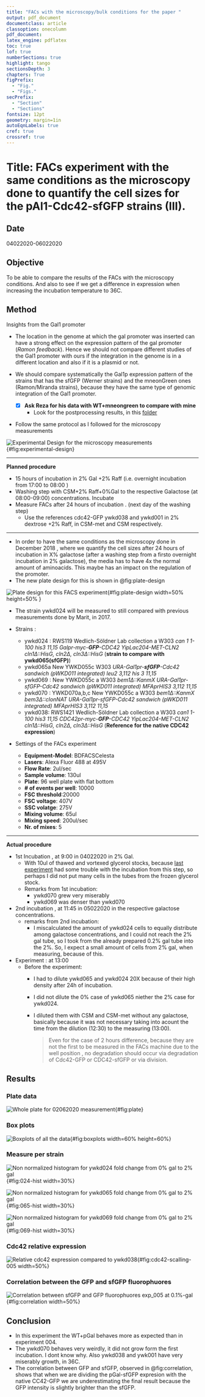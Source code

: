 ```yaml
---
title: "FACs with the microscopy/bulk conditions for the paper "
output: pdf_document
documentclass: article
classoption: onecolumn
pdf_document:
latex_engine: pdflatex
toc: true
lof: true
numberSections: true
highlight: tango
sectionsDepth: 3
chapters: True
figPrefix:
  - "Fig."
  - "Figs."
secPrefix:
  - "Section"
  - "Sections"
fontsize: 12pt
geometry: margin=1in
autoEqnLabels: true
cref: true
crossref: true
---
```




# Title: FACs experiment with the same conditions as the microscopy done to quantify the cell sizes for the pAl1-Cdc42-sfGFP strains (III).

## Date
04022020-06022020

## Objective
To be able to compare the results of the FACs with the microscopy conditions.
And also to see if we get a difference in expression when increasing the incubation temperature to 36C.

## Method
Insights from the Gal1 promoter

  - The location in the genome at which the gal promoter was inserted can have a strong effect on the expression pattern of the gal promoter (*Ramon feedback*). Hence we should not compare different studies of the Gal1 promoter with ours if the integration in the genome is in a different location and also if it is a plasmid or not.
  - We should compare systematically the Gal1p expression pattern of the strains that has the sfGFP (Werner strains) and the mneonGreen ones (Ramon/Miranda strains), because they have the same type of genomic integration of the Gal1 promoter.

    - [x] **Ask Reza for his data with WT+mneongreen to compare with mine**
      - Look for the postprocessing results, in this [folder](N:\tnw\BN\LL\Shared\Leila\Images-postprocessing-FACS-REZA)
- Follow the same protocol as I followed for the microscopy measurements

![Experimental Design for the microscopy measurements](../images/experimental-design-microscopy.png){#fig:experimental-design}

--------------

**Planned procedure**

  - 15 hours of incubation in 2% Gal +2% Raff (i.e. overnight incubation from 17:00 to 08:00 )
  - Washing step  with CSM+2% Raff+0%Gal to the respective Galactose (at 08:00-09:00) concentrations. Incubate
  - Measure FACs after 24 hours of incubation . (next day of the washing step)
    - Use the references cdc42-GFP ywkd038 and ywkd001 in  2% dextrose +2% Raff, in CSM-met and CSM respectively.

-----------

- In order to have the same conditions as the microscopy done in December 2018 , where we quantify the cell sizes after 24 hours of incubation in X% galactose (after a washing step from a firsto overnight incubation in 2% galactose), the media has to have 4x the normal amount of aminoacids. This maybe has an impact on the regulation of the promoter.
- The new plate design for this is shown in @fig:plate-design

![Plate design for this FACS experiment](../images/96-well-plate-design-01-2020-03-03.png){#fig:plate-design width=50% height=50% }

- The strain ywkd024 will be measured to still compared with previous measurements done by Marit, in 2017.
- Strains :
  -  ywkd024 : RWS119	Wedlich-Söldner Lab collection	a	W303 *can 1 1-100		his3 11,15	Galpr-myc-**GFP**-CDC42	YipLac204-MET-CLN2	cln1$\Delta$::HisG, cln2$\Delta$, cln3$\Delta$::HisG*	(**strain to compare with ywkd065(sfGFP)**)
  - ywkd065a	New	YWKD055c		W303		*URA-Gal1pr-**sfGFP**-Cdc42 sandwich (pWKD011 integrated)	leu2 3,112	his 3 11,15*
  -  ywkd069 : New	YWKD055c	a	W303	*bem1$\Delta$::KanmX URA-Gal1pr-sfGFP-Cdc42 sandwich (pWKD011 integrated)	MFAprHIS3	3,112	11,15*
  -  ywkd070 : YWKD070a,b,c	New	YWKD055c	a	W303	*bem1$\Delta$::KanmX		bem3$\Delta$::clonNAT	URA-Gal1pr-sfGFP-Cdc42 sandwich (pWKD011 integrated)	MFAprHIS3	3,112	11,15*
  -  ywkd038: RWS1421	Wedlich-Söldner Lab collection	a	W303	*can1 1-100		his3 11,15	CDC42pr-myc-**GFP**-CDC42		YipLac204-MET-CLN2	cln1$\Delta$::HisG, cln2$\Delta$, cln3$\Delta$::HisG*	 (**Reference for the native CDC42 expression**)
-  Settings of the FACs experiment

    - **Equipment-Model**: BDFACSCelesta
    - **Lasers**: Alexa Fluor 488 at 495V
    - **Flow Rate**: 2ul/sec
    - **Sample volume**: 130ul
    - **Plate**: 96 well plate with flat bottom
    - **# of events per well**: 10000
    - **FSC threshold**:20000
    - **FSC voltage**: 407V
    - **SSC volatge**: 275V
    - **Mixing volume**: 65ul
    - **Mixing speed**: 200ul/sec
    - **Nr. of mixes**: 5

--------------

**Actual procedure**

- 1st Incubation , at 9:00 in 04022020 in 2% Gal.
    - With 10ul of thawed and vortexed glycerol stocks, because [last experiment](../2020-01/2020-01-28-FACs-as-microscopy-conditions-prep-II.md) had some trouble with the incubation from this step, so perhaps I did not put many cells in the tubes from the frozen glycerol stock.
    - Remarks from 1st incubation:
      - ywkd070 grew very miserably
      - ywkd069 was denser than ywkd070
- 2nd incubation , at 11:45 in 05022020 in the respective galactose concentrations.
  - remarks from 2nd incubation:
    - I miscalculated the amount of ywkd024 cells to equally distribute among galactose concentrations, and I could not reach the 2% gal tube, so I took from the already prepared 0.2% gal tube into the 2%. So, I expect a small amount of cells from 2% gal, when measuring, because of this.
- Experiment : at 13:00
  - Before the experiment:
    - I had to dilute ywkd065 and ywkd024 20X because of their high density after 24h of incubation.
    - I did not dilute the 0% case of ywkd065 niether the 2% case for ywkd024.
    - I diluted them with CSM and CSM-met without any galactose, basically because it was not necessary taking into acount the time from the dilution (12:30) to the measuring (13:00).

        > Even for the case of 2 hours difference, because they are not the first to be measured in the FACs machine due to the well position , no degradation should occur via degradation of Cdc42-GFP or CDC42-sfGFP or via division.


## Results


### Plate data
![Whole plate for 02062020 measurement](../Images/Whole-plate-02062020.png){#fig:plate}


### Box plots

![Boxplots of all the data](../images/Boxplots_raw_data_exp_005.png){#fig:boxplots width=60% height=60%}


### Measure per strain

![Non normalized histogram for ywkd024 fold change from 0% gal to 2% gal](../images/Non-normalized-024-hist-fold-change.png){#fig:024-hist width=30%}

![Non normalized histogram for ywkd065 fold change from 0% gal to 2% gal](../images/Non-normalized-065-hist-fold-change.png){#fig:065-hist width=30%}

![Non normalized histogram for ywkd069 fold change from 0% gal to 2% gal](../images/Non-normalized-069-hist-fold-change.png){#fig:069-hist width=30%}

### Cdc42 relative expression
 ![Relative cdc42 expression compared to ywkd038](../images/Cdc42-green-channel-scaled-005.png){#fig:cdc42-scalling-005 width=50%}

### Correlation between the GFP and sfGFP fluorophuores

![Correlation between sfGFP and GFP fluorophuores exp_005 at 0.1%-gal](../images/Correlation-between-sfGFP-GFP-fluorophuores-exp_005-at-0.1%-gal.png){#fig:correlation width=50%}

## Conclusion

- In this experiment the WT+pGal behaves more as expected than in experiment 004.
- The ywkd070 behaves very weirdly, it did not grow form the first incubation. I dont know why. Also ywkd038 and ywk001 have very miserably growth, in 36C.
- The correlation between GFP and sfGFP, observed in @fig:correlation, shows that when we are dividing the pGal-sfGFP expresion with the native CC42-GFP we are underestimating the final result because the GFP intensity is slightly brighter than the sfGFP.
